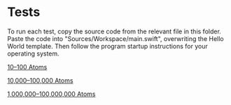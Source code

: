 # Tests

To run each test, copy the source code from the relevant file in this folder. Paste the code into "Sources/Workspace/main.swift", overwriting the Hello World template. Then follow the program startup instructions for your operating system.

[10&ndash;100 Atoms](./tests-low-atom-count.md)

[10,000&ndash;100,000 Atoms](./tests-medium-atom-count.md)

[1,000,000&ndash;100,000,000 Atoms](./tests-high-atom-count.md)
